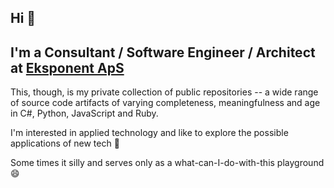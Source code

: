 ## Hi 👋

## I'm a Consultant / Software Engineer / Architect at [Eksponent ApS](https://eksponent.com)

This, though, is my private collection of public repositories -- a wide range of source code artifacts of varying completeness, meaningfulness and age in C#, Python, JavaScript and Ruby.

I'm interested in applied technology and like to explore the possible applications of new tech 🤔

Some times it silly and serves only as a what-can-I-do-with-this playground 😄


<!--
**dalager/dalager** is a ✨ _special_ ✨ repository because its `README.md` (this file) appears on your GitHub profile.

Here are some ideas to get you started:

- 🔭 I’m currently working on ...
- 🌱 I’m currently learning ...
- 👯 I’m looking to collaborate on ...
- 🤔 I’m looking for help with ...
- 💬 Ask me about ...
- 📫 How to reach me: ...
- 😄 Pronouns: ...
- ⚡ Fun fact: ...
-->
